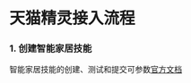# 天猫精灵接入流程
### 1. 创建智能家居技能
智能家居技能的创建、测试和提交可参数[官方文档](http://doc-bot.tmall.com/docs/doc.htm?spm=0.0.0.0.AagMJs&treeId=393&articleId=107522&docType=1)